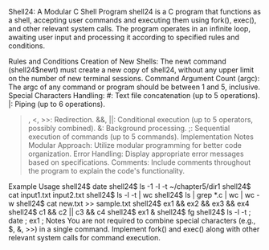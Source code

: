 Shell24: A Modular C Shell Program
shell24 is a C program that functions as a shell, accepting user commands and executing them using fork(), exec(), and other relevant system calls. The program operates in an infinite loop, awaiting user input and processing it according to specified rules and conditions.

Rules and Conditions
Creation of New Shells: The newt command (shell24$newt) must create a new copy of shell24, without any upper limit on the number of new terminal sessions.
Command Argument Count (argc): The argc of any command or program should be between 1 and 5, inclusive.
Special Characters Handling:
#: Text file concatenation (up to 5 operations).
|: Piping (up to 6 operations).
>, <, >>: Redirection.
&&, ||: Conditional execution (up to 5 operators, possibly combined).
&: Background processing.
;: Sequential execution of commands (up to 5 commands).
Implementation Notes
Modular Approach: Utilize modular programming for better code organization.
Error Handling: Display appropriate error messages based on specifications.
Comments: Include comments throughout the program to explain the code's functionality.

Example Usage
shell24$ date
shell24$ ls -1 -l -t ~/chapter5/dir1
shell24$ cat input1.txt input2.txt
shell24$ ls -l -t | wc
shell24$ ls | grep *.c | wc | wc -w
shell24$ cat new.txt >> sample.txt
shell24$ ex1 && ex2 && ex3 && ex4
shell24$ c1 && c2 || c3 && c4
shell24$ ex1 &
shell24$ fg
shell24$ ls -l -t ; date ; ex1 ;
Notes
You are not required to combine special characters (e.g., $, &, >>) in a single command.
Implement fork() and exec() along with other relevant system calls for command execution.
